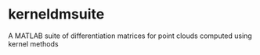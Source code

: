 # kerneldmsuite
A MATLAB suite of differentiation matrices for point clouds computed using kernel methods
